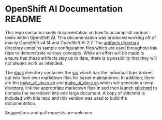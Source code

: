 # OpenShift AI Documentation README

This repo contains mainly documentation on how to accomplish various tasks within OpenShift AI. This documentation was produced working off of mainly OpenShift v4.14 and OpenShift AI 2.7. The [artifacts directory](./artifacts) directory contains sample configuration files which are used throughout this repo to demonstrate various concepts. While an effort will be made to ensure that these artifacts stay up to date, there is a possibility that they will not always work as intended.

The [docs](./docs/) directory containes the [src](./docs/src/) which has the individual tops broken out into their own markdown files for easier maintanence. In addition, there are the [make_cli_docs.sh](./docs/src/make_cli_docs.sh) and [make_ui_docs.sh](./docs/src/make_ui_docs.sh) which will generate a temp directory, link the appropriate markdown files in and then launch [stitchmd](https://github.com/abhinav/stitchmd) to compile the markdown into one large document. A copy of stitchmd is included with this repo and this version was used to build the documentation.

Suggestions and pull requests are welcome. 